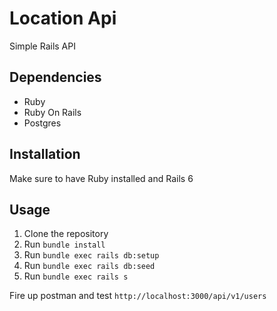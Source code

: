 # Location Api

Simple Rails API

## Dependencies

- Ruby
- Ruby On Rails
- Postgres

## Installation

Make sure to have Ruby installed and Rails 6

## Usage

1. Clone the repository
2. Run `bundle install`
3. Run `bundle exec rails db:setup`
4. Run `bundle exec rails db:seed`
5. Run `bundle exec rails s`

Fire up postman and test `http://localhost:3000/api/v1/users`
